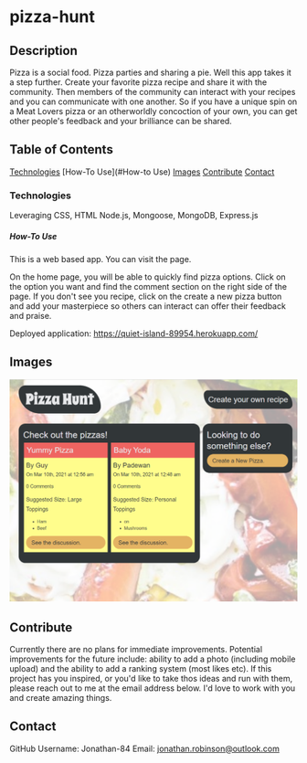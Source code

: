 # pizza-hunt

## Description
Pizza is a social food. Pizza parties and sharing a pie. Well this app takes it a step further. Create your favorite pizza recipe and share it with the community. Then members of the
community can interact with your recipes and you can communicate with one another. So if you have a unique spin on a Meat Lovers pizza or an otherworldly concoction of your own,
you can get other people's feedback and your brilliance can be shared. 

## Table of Contents
[Technologies](#Technologies)
[How-To Use](#How-to Use)
[Images](#Images)
[Contribute](#Contribute)
[Contact](#Contact)

### Technologies 
Leveraging CSS, HTML Node.js, Mongoose, MongoDB, Express.js


##### How-To Use
This is a web based app. You can visit the page. 

On the home page, you will be able to quickly find pizza options. Click on the option you want and find the comment section on the right side of the page. 
If you don't see you recipe, click on the create a new pizza button and add your masterpiece so others can interact can offer their feedback and praise.  

Deployed application: https://quiet-island-89954.herokuapp.com/

 ## Images

![Main Page](https://raw.githubusercontent.com/Jonathan-84/Jonathan-84.github.io/master/assets/img/Pizza-Hunt.69af066f.PNG)


## Contribute
Currently there are no plans for immediate improvements. Potential improvements for the future include: ability to add a photo (including mobile upload) and the ability to add a ranking system
(most likes etc). If this project has you inspired, or you'd like to take thos ideas and run with them, please reach out to me at the email address below. I'd love to work with you 
and create amazing things. 

## Contact
GitHub Username: Jonathan-84
Email: jonathan.robinson@outlook.com


